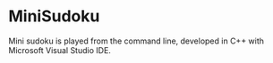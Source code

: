 MiniSudoku
==========

Mini sudoku is played from the command line, developed in C++ with Microsoft Visual Studio IDE.
